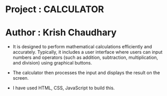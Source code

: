 # Project : CALCULATOR
# Author : Krish Chaudhary

- It is designed to perform mathematical calculations efficiently and accurately. Typically,
it includes a user interface where users can input numbers and operators  (such as addition,
subtraction, multiplication, and division) using  graphical buttons.
- The calculator then processes the input and displays the result on the screen.

- I have used HTML, CSS, JavaScript to build this.
  
